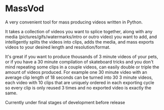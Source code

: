 # MassVod
A very convenient tool for mass producing videos written in Python. 

It takes a collection of videos you want to splice together, along with any media (pictures/gifs/watermarks/intro or outro video) you want to add, and intelligently splits the videos into clips, adds the media, and mass exports videos to your desired length and resolution/format. 

It's great if you want to produce thousands of 3 minute videos of your pets, or if you have a 30 minute compilation of skateboard tricks and you don't mind repeating some clips in a couple videos, can easily double or triple the amount of videos produced. For example one 30 minute video with an average clip length of 18 seconds can be turned into 30 3 minute videos, each video with 10 clips that are uniquely ordered in each exporting cycle so every clip is only reused 3 times and no exported video is exactly the same. 

Currently under final stages of development before release 
